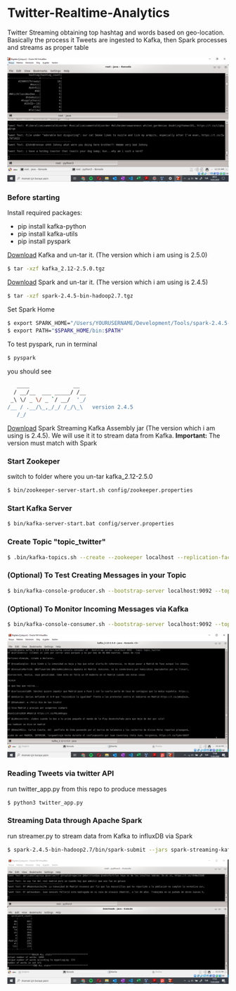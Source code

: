 # Twitter-Realtime-Analytics
Twitter Streaming obtaining top hashtag and words based on geo-location.
Basically the process it Tweets are ingested to Kafka, then Spark processes and streams as proper table


![Streaming Top Hashtags](https://github.com/arifcanaksoy/Twitter-Realtime-Analytics/blob/master/outputs_spark_query_1.png "Top Hashtags and counts in En")


### Before starting
Install required packages:
  - pip install kafka-python
  - pip install kafka-utils
  - pip install pyspark
 
[Download](https://kafka.apache.org/downloads.html) Kafka and un-tar it. (The version which i am using is 2.5.0)
```sh
$ tar -xzf kafka_2.12-2.5.0.tgz
```

[Download](https://spark.apache.org/downloads.html) Spark and un-tar it. (The version which i am using is 2.4.5)
```sh
$ tar -xzf spark-2.4.5-bin-hadoop2.7.tgz
```

Set Spark Home
```sh
$ export SPARK_HOME="/Users/YOURUSERNAME/Development/Tools/spark-2.4.5-bin-hadoop2.7"
$ export PATH="$SPARK_HOME/bin:$PATH"
```

To test pyspark, run in terminal
```sh
$ pyspark
```
you should see
```sh
   ____              __
  / __/__  ___ _____/ /__
 _\ \/ _ \/ _ `/ __/  '_/
/__ / .__/\_,_/_/ /_/\_\   version 2.4.5
   /_/
```
[Download](https://mvnrepository.com/artifact/org.apache.spark/spark-streaming-kafka-0-8-assembly_2.11) Spark Streaming Kafka Assembly jar (The version which i am using is 2.4.5). We will use it it to stream data from Kafka.
**Important:** The version must match with Spark


### Start Zookeper
switch to folder where you un-tar kafka_2.12-2.5.0 
```sh
$ bin/zookeeper-server-start.sh config/zookeeper.properties
```

### Start Kafka Server
```sh
$ bin/kafka-server-start.bat config/server.properties
```

### Create Topic "topic_twitter"
```sh
$ .bin/kafka-topics.sh --create --zookeeper localhost --replication-factor 1 --partitions 1 --topic topic_twitter
```
### (Optional) To Test Creating Messages in your Topic
```sh
$ bin/kafka-console-producer.sh --bootstrap-server localhost:9092 --topic topic_twitter
```
### (Optional) To Monitor Incoming Messages via Kafka
```sh
$ bin/kafka-console-consumer.sh --bootstrap-server localhost:9092 --topic topic_twitter --from-beginning
```
![Monitor on Kafka](https://github.com/arifcanaksoy/Twitter-Realtime-Analytics/blob/master/outputs_from_kafkatopic_consumer.png "Tweets are read through defined kafka topic")


### Reading Tweets via twitter API
run twitter_app.py from this repo to produce messages
```sh
$ python3 twitter_app.py
```

### Streaming Data through Apache Spark
run streamer.py to stream data from Kafka to influxDB via Spark
```sh
$ spark-2.4.5-bin-hadoop2.7/bin/spark-submit --jars spark-streaming-kafka-0-8-assembly_2.11-2.4.5.jar /Users/YOURUSERNAME/git/Twitter-Realtime-Analytics/spark_streaming_twitter.py
```
![Top words with counts](https://github.com/arifcanaksoy/Twitter-Realtime-Analytics/blob/master/output_spark_queryBonus.png "Tweets are processed and top words are shown as table output")
